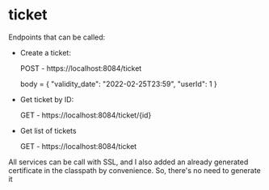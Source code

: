 # ticket

Endpoints that can be called:

- Create a ticket:

  POST - https://localhost:8084/ticket 
  
  body = {
            "validity_date": "2022-02-25T23:59",
            "userId": 1
         }



- Get ticket by ID:


  GET - https://localhost:8084/ticket/{id}



- Get list of tickets


  GET - https://localhost:8084/ticket


All services can be call with SSL, and I also added an already generated certificate in the classpath by convenience.
So, there's no need to generate it
